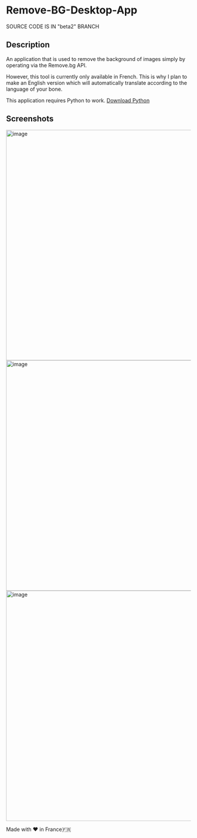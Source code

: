 # Remove-BG-Desktop-App
SOURCE CODE IS IN "beta2" BRANCH
## Description
An application that is used to remove the background of images simply by operating via the Remove.bg API.

However, this tool is currently only available in French. This is why I plan to make an English version which will automatically translate according to the language of your bone.

This application requires Python to work. <a href="ms-windows-store://pdp?hl=fr-fr&gl=us&referrer=storeforweb&source=https%3A%2F%2Fapps.microsoft.com%2Fdetail%2F9ncvdn91xzqp%3Fhl%3Den-us%26gl%3DUS&productid=9ncvdn91xzqp&ocid=storeweb-pdp-open-cta">Download Python</a>

## Screenshots
<img width="629" alt="image" src="https://github.com/ilikedev/Remove-BG-Desktop-App/assets/165187156/ee4dc4b9-d14b-4fcc-ba29-e22b94fb5400">
<img width="629" alt="image" src="https://github.com/ilikedev/Remove-BG-Desktop-App/assets/165187156/ca6e1c23-53f0-41cb-b828-9d4a9f7c71df">
<img width="629" alt="image" src="https://github.com/ilikedev/Remove-BG-Desktop-App/assets/165187156/196b3ec6-d105-44a5-9a0f-d926e84c9d4b">


Made with ❤ in France🇫🇷
